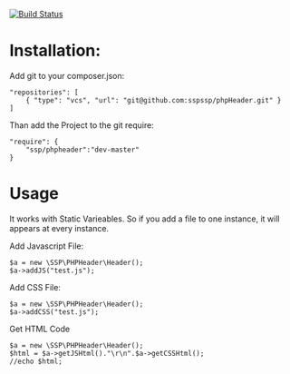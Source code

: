 [![Build Status](https://api.travis-ci.org/sspssp/phpHeader.svg?branch=master)](https://travis-ci.org/sspssp/phpHeader)

Installation:
=====

Add git to your composer.json:
```
"repositories": [
    { "type": "vcs", "url": "git@github.com:sspssp/phpHeader.git" }
]
 ```
Than add the Project to the git require:
```
"require": {
    "ssp/phpheader":"dev-master"
}
 ```

Usage
==
It works with Static Varieables. So if you add a file to one instance, it will appears at every instance.


Add Javascript File:
```
$a = new \SSP\PHPHeader\Header();
$a->addJS("test.js");
```

Add CSS File:
```
$a = new \SSP\PHPHeader\Header();
$a->addCSS("test.js");
```

Get HTML Code 
```
$a = new \SSP\PHPHeader\Header();
$html = $a->getJSHtml()."\r\n".$a->getCSSHtml();
//echo $html;
```